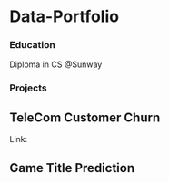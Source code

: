 # Data-Portfolio

### Education
Diploma in CS @Sunway

### Projects
## TeleCom Customer Churn
Link: 
## Game Title Prediction
